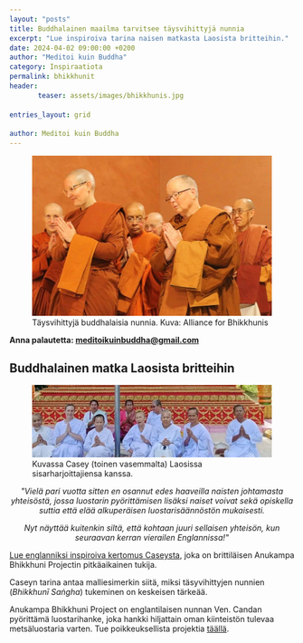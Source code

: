 ```yaml
---
layout: "posts"
title: Buddhalainen maailma tarvitsee täysvihittyjä nunnia
excerpt: "Lue inspiroiva tarina naisen matkasta Laosista britteihin."
date: 2024-04-02 09:00:00 +0200
author: "Meditoi kuin Buddha"
category: Inspiraatiota
permalink: bhikkhunit
header: 
       teaser: assets/images/bhikkhunis.jpg

entries_layout: grid

author: Meditoi kuin Buddha
---
```

<figure>
<img src="assets/images/bhikkhunis.jpg" alt="bhikkhunis">
<figcaption> Täysvihittyjä buddhalaisia nunnia. Kuva: Alliance for Bhikkhunis</figcaption>
</figure>

<b> Anna palautetta: meditoikuinbuddha@gmail.com</b>

<h2>Buddhalainen matka Laosista britteihin</h2>

<figure>
<img src="assets/images/Wat-pa-nadi-1.jpeg" alt="watpanadi">
<figcaption> Kuvassa Casey (toinen vasemmalta) Laosissa sisarharjoittajiensa kanssa.</figcaption>
</figure>

<center><i>"Vielä pari vuotta sitten en osannut edes haaveilla naisten johtamasta yhteisöstä, jossa luostarin pyörittämisen lisäksi naiset voivat sekä opiskella suttia että elää alkuperäisen luostarisäännöstön mukaisesti.

Nyt näyttää kuitenkin siltä, että kohtaan juuri sellaisen yhteisön, kun seuraavan kerran vierailen Englannissa!"</i></center>

<a href="https://anukampaproject.org/2024/02/28/a-dhamma-journey-from-laos-to-the-uk/">Lue englanniksi inspiroiva kertomus Caseysta</a>, joka on brittiläisen Anukampa Bhikkhuni Projectin pitkäaikainen tukija.

Caseyn tarina antaa malliesimerkin siitä, miksi täsyvihittyjen nunnien (<i>Bhikkhunī Saṅgha</i>) tukeminen on keskeisen tärkeää.

Anukampa Bhikkhuni Project on englantilaisen nunnan Ven. Candan pyörittämä luostarihanke, joka hankki hiljattain oman kiinteistön tulevaa metsäluostaria varten. Tue poikkeuksellista projektia <a href="https://anukampaproject.org/donate/">täällä</a>.
